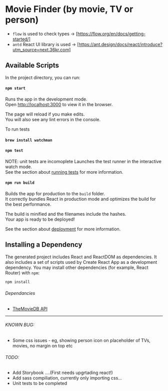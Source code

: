 # Movie Finder (by movie, TV or person)

* `flow` is used to check types -> [https://flow.org/en/docs/getting-started/]
* `antd` React UI library is used -> [https://ant.design/docs/react/introduce?utm_source=next.36kr.com]


## Available Scripts

In the project directory, you can run:

#### `npm start`

Runs the app in the development mode.<br>
Open [http://localhost:3000](http://localhost:3000) to view it in the browser.

The page will reload if you make edits.<br>
You will also see any lint errors in the console.

To run tests

#### `brew install watchman` 

#### `npm test` 

NOTE: unit tests are incomoplete
Launches the test runner in the interactive watch mode.<br>
See the section about [running tests](#running-tests) for more information.

#### `npm run build`

Builds the app for production to the `build` folder.<br>
It correctly bundles React in production mode and optimizes the build for the best performance.

The build is minified and the filenames include the hashes.<br>
Your app is ready to be deployed!

See the section about [deployment](#deployment) for more information.

## Installing a Dependency

The generated project includes React and ReactDOM as dependencies. It also includes a set of scripts used by Create React App as a development dependency. You may install other dependencies (for example, React Router) with `npm`:

```sh
npm install
```

###### Dependancies

* [TheMovieDB API](https://developers.themoviedb.org/3)

---

###### KNOWN BUG:

- Some css issues - eg, showing person icon on placeholder of TVs, movies, no margin on top etc


###### TODO:

- Add Storybook ....(First needs upgrtading react!)
- Add sass compiliation, currently only importing css...
- Unit tests to be completed
